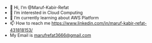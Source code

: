 - 👋 Hi, I’m @Maruf-Kabir-Refat
- 👀 I’m interested in Cloud Computing
- 🌱 I’m currently learning about AWS Platform 
- 📫 How to reach me https://www.linkedin.com/in/maruf-kabir-refat-431818153/
- My Email is marufrefat3666@gmail.com

<!---
Maruf-Kabir-Refat3666/Maruf-Kabir-Refat3666 is a ✨ special ✨ repository because its `README.md` (this file) appears on your GitHub profile.
You can click the Preview link to take a look at your changes.
--->
